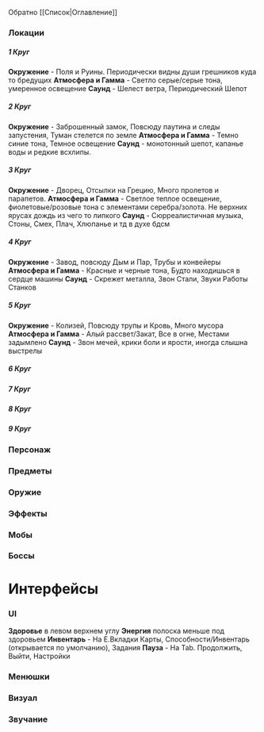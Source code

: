 Обратно [[Список|Оглавление]]
### Локации
##### 1 Круг
**Окружение** - Поля и Руины. Периодически видны души грешников куда то бредущих
**Атмосфера и Гамма** - Светло серые/серые тона, умеренное освещение
**Саунд** - Шелест ветра, Периодический Шепот
##### 2 Круг
**Окружение** - Заброшенный замок, Повсюду паутина и следы запустения, Туман стелется по земле
**Атмосфера и Гамма** - Темно синие тона, Темное освещение
**Саунд** - монотонный шепот, капанье воды и редкие всхлипы.
##### 3 Круг
**Окружение** - Дворец, Отсылки на Грецию, Много пролетов и парапетов.
**Атмосфера и Гамма** - Светлое теплое освещение, фиолетовые/розовые тона с элементами серебра/золота. Не верхних ярусах дождь из чего то липкого
**Саунд** - Сюрреалистичная музыка, Стоны, Смех, Плач, Хлюпанье и тд в духе бдсм
##### 4 Круг
**Окружение** - Завод, повсюду Дым и Пар, Трубы и конвейеры
**Атмосфера и Гамма** - Красные и черные тона, Будто находишься в сердце машины
**Саунд** - Скрежет металла, Звон Стали, Звуки Работы Станков
##### 5 Круг
**Окружение** - Колизей, Повсюду трупы и Кровь, Много мусора
**Атмосфера и Гамма** - Алый рассвет/Закат, Все в огне, Местами задымлено
**Саунд** - Звон мечей, крики боли и ярости, иногда слышна выстрелы
##### 6 Круг
##### 7 Круг
##### 8 Круг
##### 9 Круг
### Персонаж
### Предметы
### Оружие
### Эффекты
### Мобы
### Боссы
# Интерфейсы
### UI
**Здоровье** в левом верхнем углу
**Энергия** полоска меньше под здоровьем
**Инвентарь** - На Е.Вкладки Карты, Способности/Инвентарь (открывается по умолчанию), Задания
**Пауза** - На Tab. Продолжить, Выйти, Настройки
### Менюшки
### Визуал
### Звучание

